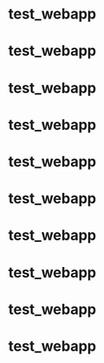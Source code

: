 # test_webapp
# test_webapp
# test_webapp
# test_webapp
# test_webapp
# test_webapp
# test_webapp
# test_webapp
# test_webapp
# test_webapp
